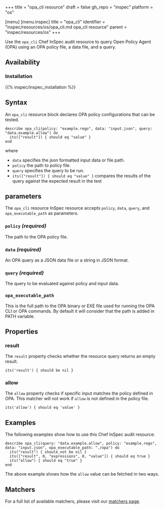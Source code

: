 +++
title = "opa_cli resource"
draft = false
gh_repo = "inspec"
platform = "os"

[menu]
  [menu.inspec]
    title = "opa_cli"
    identifier = "inspec/resources/os/opa_cli.md opa_cli resource"
    parent = "inspec/resources/os"
+++

Use the `opa_cli` Chef InSpec audit resource to query Open Policy Agent (OPA) using an OPA policy file, a data file, and a query.

## Availability

### Installation

{{% inspec/inspec_installation %}}

## Syntax

An `opa_cli` resource block declares OPA policy configurations that can be tested.

    describe opa_cli(policy: "example.rego", data: "input.json", query: "data.example.allow") do
      its(["result"]) { should eq "value" }
    end

where

- `data` specifies the json formatted input data or file path.
- `policy` the path to policy file.
- `query` specifies the query to be run.
- `its(["result"]) { should eq "value" }` compares the results of the query against the expected result in the test

## parameters

The `opa_cli` resource InSpec resource accepts `policy`, `data`, `query`, and `opa_executable_path` as parameters.

### `policy` _(required)_

The path to the OPA policy file.

### `data` _(required)_

An OPA query as a JSON data file or a string in JSON format.

### `query` _(required)_

The query to be evaluated against policy and input data.

### `opa_executable_path`

This is the full path to the OPA binary or EXE file used for running the OPA CLI or OPA commands. By default it will consider that the path is added in PATH variable.

## Properties

### result

The `result` property checks whether the resource query returns an empty result.

    its('result') { should be nil }

### allow

The `allow` property checks if specific input matches the policy defined in OPA. This matcher will not work if `allow` is not defined in the policy file.

    its('allow') { should eq 'value' }

## Examples

The following examples show how to use this Chef InSpec audit resource:

    describe opa_cli(query: "data.example.allow", policy: "example.rego", data: "input.json", opa_executable_path: "./opa") do
      its("result") { shoule_not be nil }
      its(["result", 0, "expressions", 0, "value"]) { should eq true }
      its("allow") { should eq "true" }
    end

The above example shows how the `allow` value can be fetched in two ways.

## Matchers

For a full list of available matchers, please visit our [matchers page](/inspec/matchers/).

